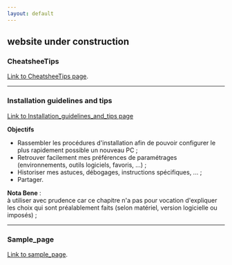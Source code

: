 ```yaml
---
layout: default
---
```


## **website under construction**


### CheatsheeTips
[Link to CheatsheeTips page](./CheatsheeTips.html).

---

### Installation guidelines and tips
[Link to Installation_guidelines_and_tips page](./Installation_guidelines_and_tips.html)

**Objectifs** 
- Rassembler les procédures d'installation afin de pouvoir configurer le plus rapidement possible un nouveau PC ;
- Retrouver facilement mes préférences de paramétrages (environnements, outils logiciels, favoris, ...) ;
- Historiser mes astuces, débogages, instructions spécifiques, ... ;
- Partager.

**Nota Bene** :  
à utiliser avec prudence car ce chapitre n'a pas pour vocation d'expliquer les choix qui sont préalablement faits (selon matériel, version logicielle ou imposés) ;

---

### Sample_page
[Link to sample_page](./sample_page.html).


